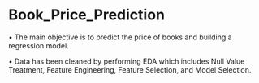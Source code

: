# Book_Price_Prediction
•	The main objective is to predict the price of books and building a regression model. 

•	Data has been cleaned by performing EDA which includes Null Value Treatment, Feature Engineering, Feature Selection, and Model Selection.

